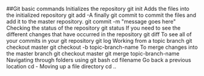 ##Git basic commands
Initializes the repository
      git init
Adds the files into the initialized repository
     git add -A
finally git commit to commit the files and add it to the master repository.
     git commit -m "message goes here"
Checking the status of the repository
     git status
If you need to see the different changes that have occurred in the repository
     git diff
To see all of your commits in your git repository
     git log
Working from a topic branch
     git checkout master
     git checkout -b topic-branch-name
To merge changes into the master branch
     git checkout master
     git merge topic-branch-name
Navigating through folders using git bash
     cd filename
Go back a previous location
     cd -
Moving up a file directory
     cd ..

